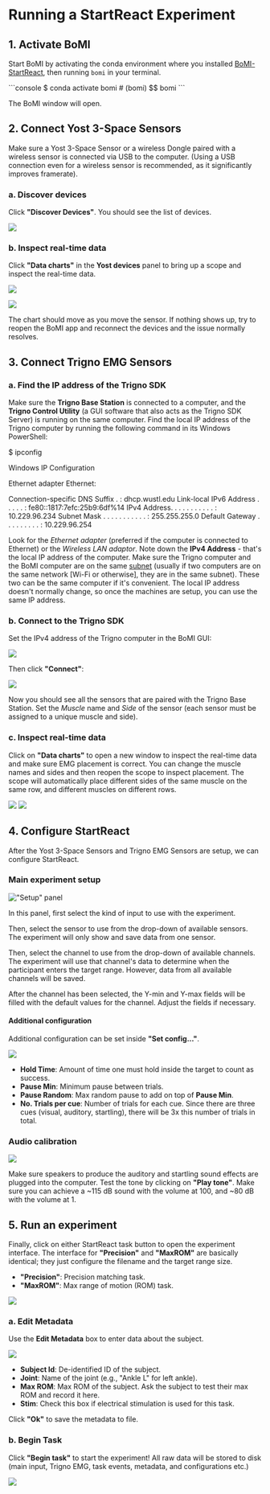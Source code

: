 # Running a StartReact Experiment

## 1. Activate BoMI

Start BoMI by activating the conda environment where you installed [BoMI-StartReact](https://github.com/SeanezLab/BoMI-StartReact), then running `bomi` in your terminal.

<div class="termy">
```console
$ conda activate bomi
# (bomi) $$ bomi
```
</div>

The BoMI window will open.

## 2. Connect Yost 3-Space Sensors

Make sure a Yost 3-Space Sensor or a wireless Dongle paired with a wireless sensor is connected via USB to the computer. (Using a USB connection even for a wireless sensor is recommended, as it significantly improves framerate).

### a. Discover devices

Click **"Discover Devices"**. You should see the list of devices.

![](./img/bomi-yost.png)

### b. Inspect real-time data

Click **"Data charts"** in the **Yost devices** panel  to bring up a scope and inspect the real-time data.

![](./img/bomi-yost-charts.png)

![](./img/bomi-yost-scope.png)

The chart should move as you move the sensor. If nothing shows up, try to reopen the BoMI app and reconnect the devices and the issue normally resolves.

## 3. Connect Trigno EMG Sensors

### a. Find the IP address of the Trigno SDK

Make sure the **Trigno Base Station** is connected to a computer, and the **Trigno Control Utility** (a GUI software that also acts as the Trigno SDK Server) is running on the same computer. Find the local IP address of the Trigno computer by running the following command in its Windows PowerShell:

<div class="termy">
$ ipconfig

Windows IP Configuration

Ethernet adapter Ethernet:

Connection-specific DNS Suffix . : dhcp.wustl.edu
Link-local IPv6 Address . . . . . : fe80::1817:7efc:25b9:6df%14
IPv4 Address. . . . . . . . . . . : 10.229.96.234
Subnet Mask . . . . . . . . . . . : 255.255.255.0
Default Gateway . . . . . . . . . : 10.229.96.254

</div>

Look for the _Ethernet adapter_ (preferred if the computer is connected to Ethernet) or the _Wireless LAN adaptor_. Note down the **IPv4 Address** - that's the local IP address of the computer. Make sure the Trigno computer and the BoMI computer are on the same [subnet](https://en.wikipedia.org/wiki/Subnetwork) (usually if two computers are on the same network [Wi-Fi or otherwise], they are in the same subnet). These two can be the same computer if it's convenient. The local IP address doesn't normally change, so once the machines are setup, you can use the same IP address.

### b. Connect to the Trigno SDK

Set the IPv4 address of the Trigno computer in the BoMI GUI:

![](./img/bomi-trigno-ip.png)

Then click **"Connect"**:

![](./img/bomi-trigno-connect.png)

Now you should see all the sensors that are paired with the Trigno Base Station. Set the _Muscle_ name and _Side_ of the sensor (each sensor must be assigned to a unique muscle and side).

### c. Inspect real-time data

Click on **"Data charts"** to open a new window to inspect the real-time data and make sure EMG placement is correct. You can change the muscle names and sides and then reopen the scope to inspect placement. The scope will automatically place different sides of the same muscle on the same row, and different muscles on different rows.

![](./img/bomi-trigno-charts.png)
![](./img/bomi-trigno-scope.png)

## 4. Configure StartReact

After the Yost 3-Space Sensors and Trigno EMG Sensors are setup, we can configure StartReact.

### Main experiment setup
!["Setup" panel](img/bomi-sr-setup.png)

In this panel, first select the kind of input to use with the experiment.

Then, select the sensor to use from the drop-down of available sensors.
The experiment will only show and save data from one sensor.

Then, select the channel to use from the drop-down of available channels.
The experiment will use that channel's data to determine when the participant enters the target range.
However, data from all available channels will be saved.

After the channel has been selected, the Y-min and Y-max fields
will be filled with the default values for the channel.
Adjust the fields if necessary.

#### Additional configuration

Additional configuration can be set inside **"Set config..."**.

![](./img/bomi-sr-config.png)

- **Hold Time**: Amount of time one must hold inside the target to count as success.
- **Pause Min**: Minimum pause between trials.
- **Pause Random**: Max random pause to add on top of **Pause Min**.
- **No. Trials per cue**: Number of trials for each cue. Since there are three cues (visual, auditory, startling), there will be 3x this number of trials in total.

### Audio calibration

![](./img/bomi-sr-audio.png)

Make sure speakers to produce the auditory and startling sound effects are plugged into the computer. Test the tone by clicking on **"Play tone"**. Make sure you can achieve a ~115 dB sound with the volume at 100, and ~80 dB with the volume at 1.

## 5. Run an experiment

Finally, click on either StartReact task button to open the experiment interface.
The interface for **"Precision"** and **"MaxROM"** are basically identical;
they just configure the filename and the target range size.

- **"Precision"**: Precision matching task.
- **"MaxROM"**: Max range of motion (ROM) task.

![](./img/bomi-sr-begin.png)

### a. Edit Metadata

Use the **Edit Metadata** box to enter data about the subject.

![](./img/bomi-sr-precision-meta.png)

- **Subject Id**: De-identified ID of the subject.
- **Joint**: Name of the joint (e.g., "Ankle L" for left ankle).
- **Max ROM**: Max ROM of the subject. Ask the subject to test their max ROM and record it here.
- **Stim**: Check this box if electrical stimulation is used for this task.

Click **"Ok"** to save the metadata to file.

### b. Begin Task

Click **"Begin task"** to start the experiment! All raw data will be stored to disk (main input, Trigno EMG, task events, metadata, and configurations etc.)

![](./img/bomi-sr-precision-begintask.png)
